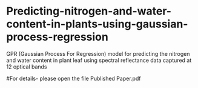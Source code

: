 # Predicting-nitrogen-and-water-content-in-plants-using-gaussian-process-regression
GPR (Gaussian Process For Regression) model for predicting the nitrogen and water content in plant leaf using  spectral reflectance data captured at 12 optical bands

#For details- please open the file Published Paper.pdf
